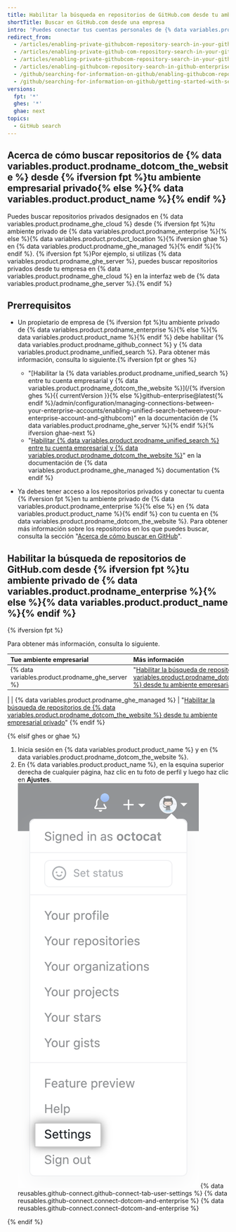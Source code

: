```yaml
---
title: Habilitar la búsqueda en repositorios de GitHub.com desde tu ambiente empresarial privado
shortTitle: Buscar en GitHub.com desde una empresa
intro: 'Puedes conectar tus cuentas personales de {% data variables.product.prodname_dotcom_the_website %} y tu ambiente privado de {% data variables.product.prodname_enterprise %} para buscar contenido en repositorios específicos de {% data variables.product.prodname_dotcom_the_website %}{% ifversion fpt %} desde tu ambiente privado{% else %} desde {% data variables.product.product_name %}{% endif %}.'
redirect_from:
  - /articles/enabling-private-githubcom-repository-search-in-your-github-enterprise-account/
  - /articles/enabling-private-github-com-repository-search-in-your-github-enterprise-server-account/
  - /articles/enabling-private-githubcom-repository-search-in-your-github-enterprise-server-account/
  - /articles/enabling-githubcom-repository-search-in-github-enterprise-server
  - /github/searching-for-information-on-github/enabling-githubcom-repository-search-in-github-enterprise-server
  - /github/searching-for-information-on-github/getting-started-with-searching-on-github/enabling-githubcom-repository-search-in-github-enterprise-server
versions:
  fpt: '*'
  ghes: '*'
  ghae: next
topics:
  - GitHub search
---
```


## Acerca de cómo buscar repositorios de {% data variables.product.prodname_dotcom_the_website %} desde {% ifversion fpt %}tu ambiente empresarial privado{% else %}{% data variables.product.product_name %}{% endif %}

Puedes buscar repositorios privados designados en {% data variables.product.prodname_ghe_cloud %} desde {% ifversion fpt %}tu ambiente privado de {% data variables.product.prodname_enterprise %}{% else %}{% data variables.product.product_location %}{% ifversion ghae %} en {% data variables.product.prodname_ghe_managed %}{% endif %}{% endif %}. {% ifversion fpt %}Por ejemplo, si utilizas {% data variables.product.prodname_ghe_server %}, puedes buscar repositorios privados desde tu empresa en {% data variables.product.prodname_ghe_cloud %} en la interfaz web de {% data variables.product.prodname_ghe_server %}.{% endif %}

## Prerrequisitos

- Un propietario de empresa de {% ifversion fpt %}tu ambiente privado de {% data variables.product.prodname_enterprise %}{% else %}{% data variables.product.product_name %}{% endif %} debe habilitar {% data variables.product.prodname_github_connect %} y {% data variables.product.prodname_unified_search %}. Para obtener más información, consulta lo siguiente.{% ifversion fpt or ghes %}
  - "[Habilitar la {% data variables.product.prodname_unified_search %} entre tu cuenta empresarial y {% data variables.product.prodname_dotcom_the_website %}](/{% ifversion ghes %}{{ currentVersion }}{% else %}github-enterprise@latest{% endif %}/admin/configuration/managing-connections-between-your-enterprise-accounts/enabling-unified-search-between-your-enterprise-account-and-githubcom)" en la documentación de {% data variables.product.prodname_ghe_server %}{% endif %}{% ifversion ghae-next %}<!-- Add fpt and ghae version when toggling feature flag -->
  - "[Habilitar {% data variables.product.prodname_unified_search %} entre tu cuenta empresarial y {% data variables.product.prodname_dotcom_the_website %}](/github-ae@latest/admin/configuration/managing-connections-between-your-enterprise-accounts/enabling-unified-search-between-your-enterprise-account-and-githubcom)" en la documentación de {% data variables.product.prodname_ghe_managed %} documentation
{% endif %}

- Ya debes tener acceso a los repositorios privados y conectar tu cuenta {% ifversion fpt %}en tu ambiente privado de {% data variables.product.prodname_enterprise %}{% else %} en {% data variables.product.product_name %}{% endif %} con tu cuenta en {% data variables.product.prodname_dotcom_the_website %}. Para obtener más información sobre los repositorios en los que puedes buscar, consulta la sección "[Acerca de cómo buscar en GitHub](/github/searching-for-information-on-github/getting-started-with-searching-on-github/about-searching-on-github#searching-repositories-on-githubcom-from-your-private-enterprise-environment)".

## Habilitar la búsqueda de repositorios de GitHub.com desde {% ifversion fpt %}tu ambiente privado de {% data variables.product.prodname_enterprise %}{% else %}{% data variables.product.product_name %}{% endif %}

{% ifversion fpt %}

Para obtener más información, consulta lo siguiente.

| Tue ambiente empresarial                            | Más información                                                                                                                                                                                                                                                                                                                                                                                                                                                                                                      |
|:--------------------------------------------------- |:-------------------------------------------------------------------------------------------------------------------------------------------------------------------------------------------------------------------------------------------------------------------------------------------------------------------------------------------------------------------------------------------------------------------------------------------------------------------------------------------------------------------- |
| {% data variables.product.prodname_ghe_server %}  | "[Habilitar la búsqueda de repositorios de {% data variables.product.prodname_dotcom_the_website %} desde tu ambiente empresarial privado](/enterprise-server@latest/search-github/getting-started-with-searching-on-github/enabling-githubcom-repository-search-from-your-private-enterprise-environment#enabling-githubcom-repository-search-from-github-enterprise-server)" |{% ifversion ghae-next %}<!-- Condition is within an fpt block; remove condition entirely when toggling feature flag -->
|
| {% data variables.product.prodname_ghe_managed %} | "[Habilitar la búsqueda de repositorios de {% data variables.product.prodname_dotcom_the_website %} desde tu ambiente empresarial privado](/github-ae@latest//search-github/getting-started-with-searching-on-github/enabling-githubcom-repository-search-from-your-private-enterprise-environment#enabling-githubcom-repository-search-from-github-ae)" 
{% endif %}

{% elsif ghes or ghae %}

1. Inicia sesión en {% data variables.product.product_name %} y en {% data variables.product.prodname_dotcom_the_website %}.
1. En {% data variables.product.product_name %}, en la esquina superior derecha de cualquier página, haz clic en tu foto de perfil y luego haz clic en **Ajustes**. ![Icono Settings (Parámetros) en la barra de usuario](/assets/images/help/settings/userbar-account-settings.png)
{% data reusables.github-connect.github-connect-tab-user-settings %}
{% data reusables.github-connect.connect-dotcom-and-enterprise %}
{% data reusables.github-connect.connect-dotcom-and-enterprise %}

{% endif %}
